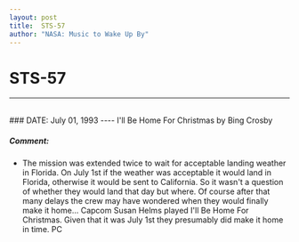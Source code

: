 ```yaml
---
layout: post
title:  STS-57
author: "NASA: Music to Wake Up By"
---
```


# STS-57
----
<br/>
### DATE: July 01, 1993
----
I'll Be Home For Christmas by Bing Crosby

##### Comment:
* The mission was extended twice to wait for acceptable landing weather in Florida. On July 1st if the weather was acceptable it would land in Florida, otherwise it would be sent to California. So it wasn't a question of whether they would land that day but where. Of course after that many delays the crew may have wondered when they would finally make it home... Capcom Susan Helms played I'll Be Home For Christmas. Given that it was July 1st they presumably did make it home in time. PC
